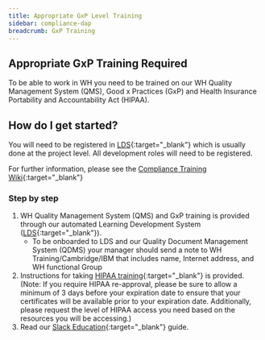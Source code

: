 ```yaml
---
title: Appropriate GxP Level Training
sidebar: compliance-dap
breadcrumb: GxP Training
---
```


## Appropriate GxP Training Required
To be able to work in WH you need to be trained on our WH Quality Management System (QMS), Good x Practices (GxP) and Health Insurance Portability and Accountability Act (HIPAA).

## How do I get started?
You will need to be registered in [LDS](https://lsgrcoe-csfe-1.ibmcloud.com/){:target="_blank"} which is usually done at the project level. All development roles will need to be registered.

For further information, please see the [Compliance Training Wiki](https://apps.na.collabserv.com/wikis/home?lang=en-us#!/wiki/W6a642739bb36_44d9_90cd_f2ec86efebbe/page/Training%20%26%20Document%20Control){:target="_blank"}

### Step by step
1. WH Quality Management System (QMS) and GxP training is provided through our automated Learning Development System ([LDS](https://lsgrcoe-csfe-1.ibmcloud.com/){:target="_blank"}).
    - To be onboarded to LDS and our Quality Document Management System (QDMS) your manager should send a note to WH Training/Cambridge/IBM that includes name, Internet address, and WH functional Group
2. Instructions for taking [HIPAA training](https://apps.na.collabserv.com/wikis/home?lang=en-us#!/wiki/W6a642739bb36_44d9_90cd_f2ec86efebbe/page/HIPAA%20Training){:target="_blank"} is provided. (Note: If you require HIPAA re-approval, please be sure to allow a minimum of 3 days before your expiration date to ensure that your certificates will be available prior to your expiration date.  Additionally, please request the level of HIPAA access you need based on the resources you will be accessing.)
3. Read our [Slack Education](https://apps.na.collabserv.com/wikis/home?lang=en-us#!/wiki/W6a642739bb36_44d9_90cd_f2ec86efebbe/page/Slack%20Education){:target="_blank"} guide.
